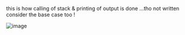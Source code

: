 this is how calling of stack & printing of output is done ...tho not written consider the base case too !

![image](https://user-images.githubusercontent.com/93143005/146634775-17b8aabd-b23e-4bb4-aac8-41cf94310911.png)

